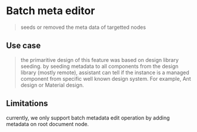 # Batch meta editor
> seeds or removed the meta data of targetted nodes

## Use case
> the primaritive design of this feature was based on design library seeding. by seeding metadata to all components from the design library (mostly remote), assistant can tell if the instance is a managed component from specific well known design system. For example, Ant design or Material design.

## Limitations

currently, we only support batch metadata edit operation by adding metadata on root document node.